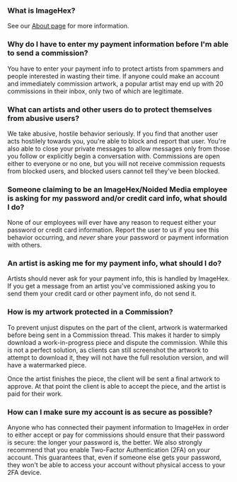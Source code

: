 ### What is ImageHex?
See our [About page](/about) for more information.


### Why do I have to enter my payment information before I'm able to send a commission?
You have to enter your payment info to protect artists from spammers and people interested in wasting their time. If anyone could make an account and immediately commission artwork, a popular artist may end up with 20 commissions in their inbox, only two of which are legitimate.


### What can artists and other users do to protect themselves from abusive users?
We take abusive, hostile behavior seriously. If you find that another user acts hostilely towards you, you're able to block and report that user. You're also able to close your private messages to allow messages only from those you follow or explicitly begin a conversation with. Commissions are open either to everyone or no one, but you will not receive commission requests from blocked users, and blocked users cannot tell they've been blocked.


### Someone claiming to be an ImageHex/Noided Media employee is asking for my password and/or credit card info, what should I do?
None of our employees will ever have any reason to request either your password or credit card information. Report the user to us if you see this behavior occurring, and _never_ share your password or payment information with others.


### An artist is asking me for my payment info, what should I do?
Artists should never ask for your payment info, this is handled by ImageHex. If you get a message from an artist you've commissioned asking you to send them your credit card or other payment info, do not send it.


### How is my artwork protected in a Commission?
To prevent unjust disputes on the part of the client, artwork is watermarked before being sent in a Commission thread. This makes it harder to simply download a work-in-progress piece and dispute the commission. While this is not a perfect solution, as clients can still screenshot the artwork to attempt to download it, they will not have the full resolution version, and will have a watermarked piece.

Once the artist finishes the piece, the client will be sent a final artwork to approve. At that point the client is able to accept the piece, and the artist is paid for their work.


### How can I make sure my account is as secure as possible?
Anyone who has connected their payment information to ImageHex in order to either accept or pay for commissions should ensure that their password is secure: the longer your password is, the better. We also strongly recommend that you enable Two-Factor Authentication (2FA) on your account. This guarantees that, even if someone else gets your password, they won't be able to access your account without physical access to your 2FA device.

